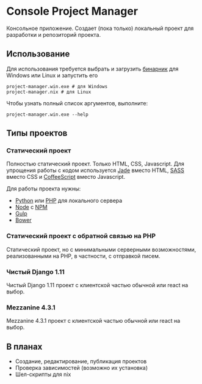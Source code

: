 # Console Project Manager

Консольное приложение. Создает (пока только) локальный проект
для разработки и репозиторий проекта.

## Использование

Для использования требуется выбрать и загрузить
[бинарник](https://github.com/PixxxeL/new-project/releases)
для Windows или Linux и запустить его

```shell
project-manager.win.exe # для Windows
project-manager.nix # для Linux
```

Чтобы узнать полный список аргументов, выполните:

```shell
project-manager.win.exe --help
```

## Типы проектов

### Статический проект

Полностью статический проект. Только HTML, CSS, Javascript.
Для упрощения работы с кодом используется
[Jade](http://jade-lang.com/) вместо HTML,
[SASS](http://sass-lang.com/) вместо CSS
и [CoffeeScript](http://coffeescript.org/) вместо Javascript.

Для работы проекта нужны:

* [Python](https://www.python.org/downloads/) или [PHP](http://php.net/downloads.php) для локального сервера
* [Node](https://nodejs.org/en/download/) с [NPM](https://docs.npmjs.com/getting-started/what-is-npm)
* [Gulp](http://gulpjs.com/)
* [Bower](https://bower.io/)

### Статический проект с обратной связью на PHP

Статический проект, но с минимальными серверными возможностями,
реализованными на PHP, в частности, с отправкой писем.

### Чистый Django 1.11

Чистый Django 1.11 проект с клиентской частью обычной или react
на выбор.

### Mezzanine 4.3.1

Mezzanine 4.3.1 проект с клиентской частью обычной или react
на выбор.

## В планах

* Создание, редактирование, публикация проектов
* Проверка зависимостей (возможно их установка)
* Шел-скрипты для nix
